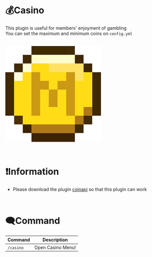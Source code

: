 # 💰Casino
This plugin is useful for members' enjoyment of gambling </br>
You can set the maximum and minimum coins on ```config.yml```</br> </br>

![icon](https://github.com/GithubNotNot/Casino/blob/main/icon.png)

</br>

# ❗Information
* Please download the plugin [coinapi](https://github.com/iMD14/CoinsAPI/tree/main) so that this plugin can work

</br>

# 🗨Command
Command | Description 
--- | ---
`/casino` | Open Casino Menu!
